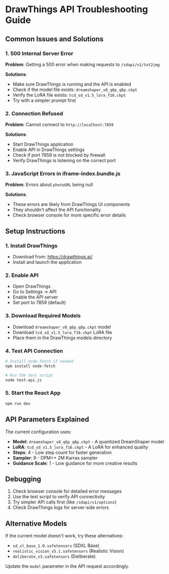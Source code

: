 # DrawThings API Troubleshooting Guide

## Common Issues and Solutions

### 1. 500 Internal Server Error

**Problem**: Getting a 500 error when making requests to `/sdapi/v1/txt2img`

**Solutions**:
- Make sure DrawThings is running and the API is enabled
- Check if the model file exists: `dreamshaper_v8_q6p_q8p.ckpt`
- Verify the LoRA file exists: `tcd_sd_v1.5_lora_f16.ckpt`
- Try with a simpler prompt first

### 2. Connection Refused

**Problem**: Cannot connect to `http://localhost:7859`

**Solutions**:
- Start DrawThings application
- Enable API in DrawThings settings
- Check if port 7859 is not blocked by firewall
- Verify DrawThings is listening on the correct port

### 3. JavaScript Errors in iframe-index.bundle.js

**Problem**: Errors about `photoURL` being null

**Solutions**:
- These errors are likely from DrawThings UI components
- They shouldn't affect the API functionality
- Check browser console for more specific error details

## Setup Instructions

### 1. Install DrawThings
- Download from: https://drawthings.ai/
- Install and launch the application

### 2. Enable API
- Open DrawThings
- Go to Settings → API
- Enable the API server
- Set port to 7859 (default)

### 3. Download Required Models
- Download `dreamshaper_v8_q6p_q8p.ckpt` model
- Download `tcd_sd_v1.5_lora_f16.ckpt` LoRA file
- Place them in the DrawThings models directory

### 4. Test API Connection
```bash
# Install node-fetch if needed
npm install node-fetch

# Run the test script
node test-api.js
```

### 5. Start the React App
```bash
npm run dev
```

## API Parameters Explained

The current configuration uses:
- **Model**: `dreamshaper_v8_q6p_q8p.ckpt` - A quantized DreamShaper model
- **LoRA**: `tcd_sd_v1.5_lora_f16.ckpt` - A LoRA for enhanced quality
- **Steps**: 4 - Low step count for faster generation
- **Sampler**: 9 - DPM++ 2M Karras sampler
- **Guidance Scale**: 1 - Low guidance for more creative results

## Debugging

1. Check browser console for detailed error messages
2. Use the test script to verify API connectivity
3. Try simpler API calls first (like `/sdapi/v1/options`)
4. Check DrawThings logs for server-side errors

## Alternative Models

If the current model doesn't work, try these alternatives:
- `sd_xl_base_1.0.safetensors` (SDXL Base)
- `realistic_vision_v5.1.safetensors` (Realistic Vision)
- `deliberate_v3.safetensors` (Deliberate)

Update the `model` parameter in the API request accordingly. 